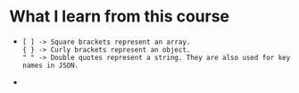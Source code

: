# What I learn from this course

-
  ```
  [ ] -> Square brackets represent an array.
  { } -> Curly brackets represent an object.
  " " -> Double quotes represent a string. They are also used for key names in JSON.
  ```

- 
